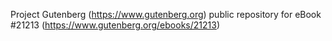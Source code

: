 Project Gutenberg (https://www.gutenberg.org) public repository for eBook #21213 (https://www.gutenberg.org/ebooks/21213)
